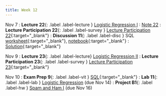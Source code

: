 ```yaml
---
title: Week 12
---
```


Nov 7
: **Lecture 22**{: .label .label-lecture } [Logistic Regression I](lecture/lec22)
    : [Note 22](https://ds100.org/course-notes/logistic_regression_1/logistic_reg_1.html)
: **Lecture Participation 22**{: .label .label-survey } [Lecture Participation 22](https://app.sli.do/event/hjBkCTxUMCzv6aRqfm5HJv/embed/polls/8e869e40-030d-4b08-9884-3319d0258abe){:target="_blank"}
: **Discussion 11**{: .label .label-disc } SQL [worksheet](https://drive.google.com/file/d/1uqll7n6TRspgs7Q-TPxf30wjL_SWt9ZU/view?usp=sharing){:target="_blank"}, [notebook](https://data100.datahub.berkeley.edu/hub/user-redirect/git-pull?repo=https%3A%2F%2Fgithub.com%2FDS-100%2Ffa23-student&urlpath=lab%2Ftree%2Ffa23-student%2Fdisc%2Fdisc11%2Fdisc11.ipynb&branch=main){:target="_blank"}
    : [Solution](https://drive.google.com/file/d/1uedkYfBZz-QWlKJ6uWAZZCXGwOFzHssP/view?usp=sharing){:target="_blank"}

Nov 9
: **Lecture 23**{: .label .label-lecture} [Logistic Regression II](lecture/lec23)
: **Lecture Participation 23**{: .label .label-survey } [Lecture Participation 23](https://app.sli.do/event/wMh6inZSufHTuez2XRGvwi/embed/polls/0b39842e-0f6c-48ec-8b2c-8849c85e0036){:target="_blank"}

Nov 10
: **Exam Prep 9**{: .label .label-vit } [SQL](https://drive.google.com/file/d/1LYG9eq8uIK7Iq86J6kiNSzKmMwsjUM-u/view?usp=sharing){:target="_blank"}
: **Lab 11**{: .label .label-lab } [Logistic Regression](https://data100.datahub.berkeley.edu/hub/user-redirect/git-pull?repo=https%3A%2F%2Fgithub.com%2FDS-100%2Ffa23-student&urlpath=lab%2Ftree%2Ffa23-student%2Flab%2Flab11%2Flab11.ipynb&branch=main) (due Nov 14)
: **Project B1**{: .label .label-hw } [Spam and Ham I](https://data100.datahub.berkeley.edu/hub/user-redirect/git-pull?repo=https%3A%2F%2Fgithub.com%2FDS-100%2Ffa23-student&urlpath=lab%2Ftree%2Ffa23-student%2Fproj%2FprojB1%2FprojB1.ipynb&branch=main) (due Nov 16)